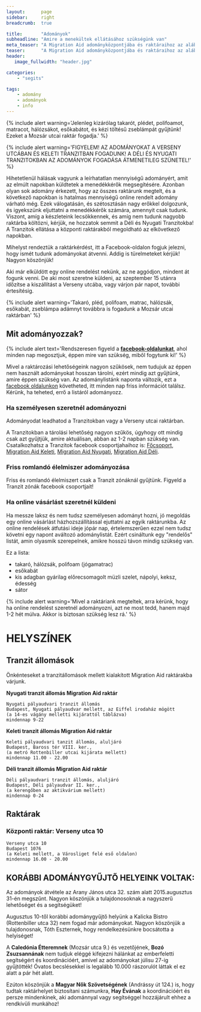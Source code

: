 ```yaml
---
layout:      page
sidebar:     right
breadcrumb:  true

title:       "Adományok"
subheadline: "Amire a menekültek ellátásához szükségünk van"
meta_teaser: "A Migration Aid adományközpontjába és raktáraihoz az alábbi adományokat várjuk."
teaser:      "A Migration Aid adományközpontjába és raktáraihoz az alábbi adományokat várjuk."
header:
   image_fullwidth: "header.jpg"

categories:
    - "segits"

tags:
    - adomány
    - adományok
    - info
---
```


{% include alert warning='Jelenleg kizárólag takarót, plédet, polifoamot, matracot, hálózsákot, esőkabátot, és kézi töltésű zseblámpát gyűjtünk! Ezeket a Mozsár utcai raktár fogadja.' %} 


{% include alert warning='FIGYELEM! AZ ADOMÁNYOKAT A VERSENY UTCÁBAN ÉS KELETI TRANZITBAN FOGADUNK! A DÉLI ÉS NYUGATI TRANZITOKBAN AZ ADOMÁNYOK FOGADÁSA ÁTMENETILEG SZÜNETEL!' %}

Hihetetlenül hálásak vagyunk a leírhatatlan mennyiségű adományért, amit az elmúlt napokban küldtetek a menedékkérők megsegítésére. Azonban olyan sok adomány érkezett, hogy az összes raktárunk megtelt, és a következő napokban is hatalmas mennyiségű online rendelt adomány várható még. Ezek válogatásán, és szétosztásán nagy erőkkel dolgozunk, és igyekszünk eljuttatni a menedékkérők számára, amennyit csak tudunk. Viszont, amíg a készleteink lecsökkennek, és amíg nem tudunk nagyobb raktárba költözni, kérjük, ne hozzatok semmit a Déli és Nyugati Tranzitokba! A Tranzitok ellátása a központi raktárakból megoldható az elkövetkező napokban.

Mihelyst rendeztük a raktárkérdést, itt a Facebook-oldalon fogjuk jelezni, hogy ismét tudunk adományokat átvenni. Addig is türelmeteket kérjük! Nagyon köszönjük! 

Aki már elküldött egy online rendelést nekünk, az ne aggódjon, mindent át fogunk venni. De aki most szeretne küldeni, az szeptember 15 utánra időzítse a kiszállítást a Verseny utcába, vagy várjon pár napot, további értesítésig.


{% include alert warning='Takaró, pléd, polifoam, matrac, hálózsák, esőkabát, zseblámpa adámnyt továbbra is fogadunk a Mozsár utcai raktárban' %}


## Mit adományozzak? 

{% include alert text='Rendszeresen figyeld a <a href="https://www.facebook.com/migrationaidhungary"><b>facebook-oldalunkat</b></a>, ahol minden nap megosztjuk, éppen mire van szükség, miből fogytunk ki!' %}


Mivel a raktározási lehetőségeink nagyon szűkösek, nem tudujuk az éppen nem használt adományokat hosszan tárolni, ezért mindig azt gyűjtünk, amire éppen szükség van. Az adománylistánk naponta változik, ezt a [facebook oldalunkon](https://www.facebook.com/migrationaidhungary) követheted, itt minden nap friss információt találsz. Kérünk, ha teheted, errő a listáról adományozz.


### Ha személyesen szeretnél adományozni

Adományodat leadhatod a Tranzitokban vagy a Verseny utcai raktárban. 

A Tranzitokban a tárolási lehetőség nagyon szűkös, úgyhogy ott mindig csak azt gyűjtjük, amire aktuálisan, abban az 1-2 napban szükség van. Csatalkozhatsz a Tranzitok facebook csoportjahaihoz is: [Főcsoport](https://www.facebook.com/groups/1602563053360018/), [Migration Aid Keleti](https://www.facebook.com/groups/835984696454826/), [Migration Aid Nyugati](https://www.facebook.com/groups/490046001145489/), [Migration Aid Déli](https://www.facebook.com/groups/1612866438993255/). 

### Friss romlandó élelmiszer adományozása

Friss és romlandó élelmiszert csak a Tranzit zónáknál gyűjtünk. Figyeld a Tranzit zónák facebook csoportjait!

### Ha online vásárlást szeretnél küldeni 

Ha messze laksz és nem tudsz személyesen adományt hozni, jó megoldás egy online vásárlást házhozszállítással ejuttatni az egyik raktárunkba. 
Az online rendelések átfutási ideje jópár nap, értelemszerűen ezzel nem tudsz követni egy napont aváltozó adománylistát. Ezért csináltunk egy "rendelős" listát, amin olyasmik szerepelnek, amikre hosszú távon mindig szükség van. 

Ez a lista:

- takaró, hálózsák, polifoam (jógamatrac) 
- esőkabát 
- kis adagban gyárilag előrecsomagolt müzli szelet, nápolyi, keksz, édesség  
- sátor


{% include alert warning='Mivel a raktáriank megteltek, arra kérünk, hogy ha online rendelést szeretnél adományozni, azt ne most tedd, hanem majd 1-2 hét múlva. Akkor is biztosan szükség lesz rá.'  %}

# HELYSZÍNEK

## Tranzit állomások

Önkénteseket a tranzitállomások mellett kialakított Migration Aid raktárakba várjunk.  

**Nyugati tranzit állomás Migration Aid raktár**

	Nyugati pályaudvari tranzit állomás
	Budapest, Nyugati pályaudvar mellett, az Eiffel irodaház mögött 
	(a 14-es vágány melletti kijárattól táblázva)
	mindennap 9-22


**Keleti tranzit állomás Migration Aid raktár** 

	Keleti pályaudvari tanzit állomás, aluljáró
	Budapest, Baross tér VIII. ker., 
	(a metró Rottenbiller utcai kijárata mellett)
	mindennap 11.00 - 22.00


**Déli tranzit állomás Migration Aid raktár**

	Déli pályaudvari tranzit állomás, aluljáró
	Budapest, Déli pályaudvar II. ker., 
	(a kerengőben az aktikvárium mellett)
	mindennap 0-24


## Raktárak 

<!--
### **Mozsár utcai raktár**

A rendkívüli helyzetre való tekintettel a Caledonia Étterem ismét fogad adományt, mely kizárólag takaró, pléd, polioam, matrac, hálózsák, esőkabát és kézi töltésű zseblámpa lehet!

    Caledonia Étterem,
    Budapest 1066. Mozsár utca 9 
    mindennap 14.00.-19.00. 

Mindenkit megkérünk, erre a helyszínre semmilyen más adományt ne vigyen, mert nem tudjuk átvenni!
A plédek, matracok tisztítására nincs lehetőségünk, ennek szellemében csak a tiszta termékeket áll módunkban fogadni!
--> 

### **Központi raktár: Verseny utca 10**

	Verseny utca 10
	Budapest 1076
	(a Keleti mellett, a Városliget felé eső oldalon)	
	mindennap 16.00 - 20.00


## **KORÁBBI ADOMÁNYGYŰJTŐ HELYEINK VOLTAK:**

Az adományok átvétele az Arany János utca 32. szám alatt 2015.augusztus 31-én megszűnt. Nagyon köszönjük a tulajdonosoknak a nagyszerű lehetőséget és a segítségüket!

Augusztus 10-től korábbi adománygyűjtő helyünk a Kalicka Bistro (Rottenbiller utca 32) nem fogad már adományokat. Nagyon köszönjük a tulajdonosnak, Tóth Eszternek, hogy rendelkezésünkre bocsátotta a helyiséget!

A **Caledónia Étteremnek** (Mozsár utca 9.) és vezetőjének, **Bozó Zsuzsannának** nem tudjuk eléggé kifejezni hálánkat az emberfeletti segítségért és koordinációért, amivel az adományokat júlisu 27-ig gyűjtötték! Óvatos becslésekkel is legalább 10.000 rászorulót láttak el ez alatt a pár hét alatt.

Ezúton köszönjük a **Magyar Nők Szövetségének** (Andrássy út 124.) is, hogy tudtak raktárhelyet biztosítani számunkra, **Hay Évának** a koordinációért és persze mindenkinek, aki adománnyal vagy segítséggel hozzájárult ehhez a rendkívüli munkához!

<!--
A Budapest 1076, VII. ker., Verseny utca 10. szám alatti új központi raktárunk szept. 3-án, csütörtökön nyit és mindennap 16.00 és 20.00 között a következő felajánlásokat várja (a lista a [Facebook-oldalon](https://www.facebook.com/migrationaidhungary) naponta frissül):  

- takaró, hálózsák, polifoam (jógamatrac) 
- esőkabát 
- félliteres szénsavmentes ásványvíz 
 - kis dobozos gyümölcslé  
- kis adagban gyárilag előrecsomagolt müzli szelet, nápolyi, keksz, édesség  
- gyümölcs (alma, banán)

Egyelőre **SEMMILYEN RUHA ADOMÁNYT** nem tudunk fogadni. Kérjük, kísérjétek figyelemmel tájékoztatásainkat, hogy a hűvösebb, esős napok beálltával pontosan mikor, milyen ruhára lesz szükség. Köszönjük!

Nagyon szépen kérjük, hogy tényleg csak azt hozzatok a raktárba, ami a listában szerepel. Nem véletlenül korlátozott a lista, ugyanis hála a sok jószívű embernek temérdek adomány érkezett már be a napokban, és rengetegen jelezték, hogy küldtek adományokat kiszállítással a következő 2 hétben, viszont a tárolási lehetőségeink korlátozottak, ezért ruhát, játékot, higiéniai szereket majd csak akkor gyűjtünk megint, ha a felhalmozott készletek elfogytak. A listát minden reggel 7 óra körül frissítjük majd az aktuális igényekkel a facebook-oldalunkon.


A napi aktuális adománylista a [facebook oldalunkon](https://www.facebook.com/migrationaidhungary)!

A raktározási lehetőségeink korlátozottak. Kampányszerűen gyűjtjük a különböző dolgokat, melyeket szortírozunk, majd a kiszállítunk a Tranzitokba és a táborokba. Sajnos nem tudunk egyszerre minden szükséges dolgot gyűjteni és főleg tárolni, ezért a táborok és a Tranzitok igényeitől és a szállítási lehetőségeinktől is függ, hogy éppen milyen adományokat tudunk átvenni. Ezért ha olyasmit adományoznál, amit éppen nem gyűjtűnk, kérünk, ne dobd ki, mert valószínűleg hamarosan szükség lesz rá! Figyeld az aktuális napi adománylistát.

{% include alert info='Mivel a raktáriank megteltek, arra kérünk, hogy ha online rendelést szeretnél adományozni, azt ne most tedd, hanem majd 1-2 hét múlva. Akkor is biztosan szükség lesz rá.'  %}
-->

